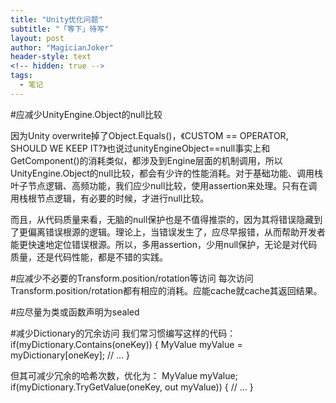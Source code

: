 ```yaml
---
title: "Unity优化问题"
subtitle: "「等下」待写"
layout: post
author: "MagicianJoker"
header-style: text
<!-- hidden: true -->
tags:
  - 笔记
---
```


#应减少UnityEngine.Object的null比较

因为Unity overwrite掉了Object.Equals()，《CUSTOM == OPERATOR, SHOULD WE KEEP IT?》也说过unityEngineObject==null事实上和GetComponent()的消耗类似，都涉及到Engine层面的机制调用，所以UnityEngine.Object的null比较，都会有少许的性能消耗。对于基础功能、调用栈叶子节点逻辑、高频功能，我们应少null比较，使用assertion来处理。只有在调用栈根节点逻辑，有必要的时候，才进行null比较。

而且，从代码质量来看，无脑的null保护也是不值得推崇的，因为其将错误隐藏到了更偏离错误根源的逻辑。理论上，当错误发生了，应尽早报错，从而帮助开发者能更快速地定位错误根源。所以，多用assertion，少用null保护，无论是对代码质量，还是代码性能，都是不错的实践。

#应减少不必要的Transform.position/rotation等访问
每次访问Transform.position/rotation都有相应的消耗。应能cache就cache其返回结果。

#应尽量为类或函数声明为sealed

#减少Dictionary的冗余访问
我们常习惯编写这样的代码：
if(myDictionary.Contains(oneKey))
{
    MyValue myValue = myDictionary[oneKey];
   // ...
}

但其可减少冗余的哈希次数，优化为：
MyValue myValue;
if(myDictionary.TryGetValue(oneKey, out myValue))
{
    // ...
}
